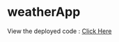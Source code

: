 # weatherApp
<p>View the deployed code : <a href='https://rithik2211.github.io/weatherApp/'>Click Here</a></p>
